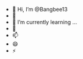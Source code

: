 - 👋 Hi, I’m @Bangbee13
- 👀
- 🌱 I’m currently learning ...
- 💞️ 
- 📫
- 😄
- ⚡

<!---
Bangbee13/Bangbee13 is a ✨ special ✨ repository because its `README.md` (this file) appears on your GitHub profile.
You can click the Preview link to take a look at your changes.
--->
